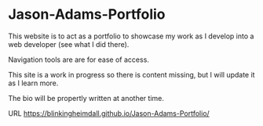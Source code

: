 # Jason-Adams-Portfolio

This website is to act as a portfolio to showcase my work as I develop into a web developer (see what I did there).

Navigation tools are are for ease of access.

This site is a work in progress so there is content missing, but I will update it as I learn more.

The bio will be propertly written at another time.


URL
https://blinkingheimdall.github.io/Jason-Adams-Portfolio/